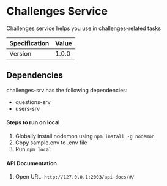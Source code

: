 # Challenges Service
Challenges service helps you use in challenges-related tasks

| Specification| Value|
|-----|-----|
| Version| 1.0.0|

## Dependencies
challenges-srv has the following dependencies:

* questions-srv
* users-srv

#### Steps to run on local
1. Globally install nodemon using `npm install -g nodemon`
2. Copy sample.env to .env file
2. Run `npm local`

#### API Documentation
1. Open URL: `http://127.0.0.1:2003/api-docs/#/`